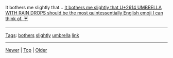 <!--
title: It bothers me slightly that U+2614 UMBRELLA WITH RAIN DROPS should be the most quintessentially English emoji I can think of. ☔
date: 2020-06-28T14:57:48.956Z
tags: bothers, slightly, umbrella, link
-->










It bothers me slightly that...
[It bothers me slightly that U+2614 UMBRELLA WITH RAIN DROPS should be the most quintessentially English emoji I can think of. ☔](https://twitter.com/bodil/status/548981336388943872)

<!--BOTTOM-POST-NAVIGATION-->
---

[Tags](tags.md): [bothers](tag-bothers.md) [slightly](tag-slightly.md) [umbrella](tag-umbrella.md) [link](tag-link.md)

---

[Newer](105691058822.md) | [Top](index.md) | [Older](107115998382.md)